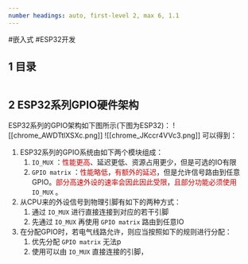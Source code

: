 ```yaml
---
number headings: auto, first-level 2, max 6, 1.1
---
```

#嵌入式 #ESP32开发 

## 1 目录

```toc
```

## 2 ESP32系列GPIO硬件架构

ESP32系列的GPIO架构如下图所示(下图为ESP32)：
	![[chrome_AWDTtlXSXc.png]]
	![[chrome_JKccr4VVc3.png]]
可以得到：
1. ESP32系列的GPIO系统由如下两个模块组成：
	1. `IO_MUX` ：<font color="#c00000">性能更高</font>、延迟更低、资源占用更少，但是可选的IO有限
	2. `GPIO matrix` ：<font color="#c00000">性能略低</font>，<font color="#c00000">有额外的延迟</font>，但是允许信号路由到任意GPIO。<font color="#c00000">部分高速外设的速率会因此因此受限</font>，<font color="#c00000">且部分功能必须使用</font> `IO_MUX` 。
2. 从CPU来的外设信号到物理引脚有如下的两种方式：
	1. 通过 `IO_MUX` 进行直接连接到对应的若干引脚
	2. 先通过 `IO_MUX` 再使用 `GPIO matrix` 路由到任意IO
3. 在分配GPIO时，若电气线路允许，则应当按照如下的规则进行分配：
	1. 优先分配 `GPIO matrix` 无法p
	2. 使用可以由 `IO_MUX` 直接连接的引脚，

